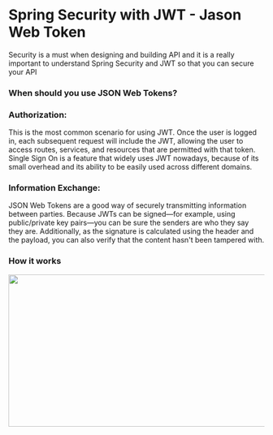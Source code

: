 # Spring Security with JWT - Jason Web Token
<p> Security is a must when designing and building API and it is a really important to understand Spring Security and JWT so that you can secure your API <p/>
<h3> When should you use JSON Web Tokens? </h3>
<h3> Authorization:</h3>
 <p>
   This is the most common scenario for using JWT. Once the user is logged in, each subsequent request will include the JWT, allowing the user to access routes, 
   services, and resources that are permitted with that token. Single Sign On is a feature that widely uses JWT nowadays, because of its small 
   overhead and its ability to be easily used across different domains.
  <p/>

<h3>
  Information Exchange:
 </h3>
  <p>
    JSON Web Tokens are a good way of securely transmitting information between parties. Because JWTs can be signed—for example, 
    using public/private key pairs—you can be sure the senders are who they say they are. Additionally, as the signature is calculated using the header 
    and the payload, you can also verify that the content hasn't been tampered with.
   </p>
<h3>
 How it works
 </h3>
 <div align="center">
 <img height="300px" width="800px" center src="https://github.com/devbmendes/SpringSecurityJWT/assets/57733068/b44116cb-f040-416c-b68b-ee788b249d84" />
 </div>

